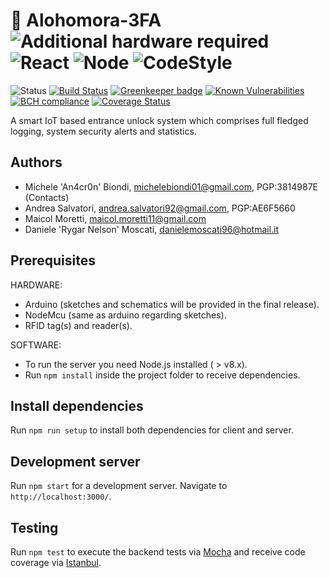 # :closed_lock_with_key: Alohomora-3FA ![Additional hardware required](https://img.shields.io/badge/Additional%20hardware-required-orange.svg) ![React](https://img.shields.io/badge/React-16-blue.svg) ![Node](https://img.shields.io/badge/Node.js-8.x-brightgreen.svg) ![CodeStyle](https://img.shields.io/badge/code%20style-standard-brightgreen.svg) 

![Status](https://img.shields.io/badge/status-WIP-red.svg)   [![Build Status](https://travis-ci.org/TheBigBangTeam/Alohomora-3FA.svg?branch=master)](https://travis-ci.org/TheBigBangTeam/Alohomora-3FA)    [![Greenkeeper badge](https://badges.greenkeeper.io/TheBigBangTeam/Alohomora-3FA.svg)](https://greenkeeper.io/)       [![Known Vulnerabilities](https://snyk.io/test/github/thebigbangteam/alohomora-3fa/badge.svg)](https://snyk.io/test/github/thebigbangteam/alohomora-3fa) [![BCH compliance](https://bettercodehub.com/edge/badge/TheBigBangTeam/Alohomora-3FA?branch=master)](https://bettercodehub.com/) [![Coverage Status](https://coveralls.io/repos/github/TheBigBangTeam/Alohomora-3FA/badge.svg?branch=master)](https://coveralls.io/github/TheBigBangTeam/Alohomora-3FA?branch=master)

A smart IoT based entrance unlock system which comprises full fledged logging, system security alerts and statistics.

## Authors
  - Michele 'An4cr0n' Biondi, michelebiondi01@gmail.com, PGP:3814987E (Contacts)
  - Andrea Salvatori, andrea.salvatori92@gmail.com, PGP:AE6F5660
  - Maicol Moretti, maicol.moretti11@gmail.com
  - Daniele 'Rygar Nelson' Moscati, danielemoscati96@hotmail.it

## Prerequisites
HARDWARE:
  - Arduino (sketches and schematics will be provided in the final release).
  - NodeMcu (same as arduino regarding sketches).
  - RFID tag(s) and reader(s).

SOFTWARE:
 - To run the server you need Node.js installed ( > v8.x).
 - Run `npm install` inside the project folder to receive dependencies.

## Install dependencies
Run `npm run setup` to install both dependencies for client and server.
## Development server

Run `npm start` for a development server. Navigate to `http://localhost:3000/`.

## Testing

Run `npm test` to execute the backend tests via [Mocha](https://mochajs.org/) 
and receive code coverage via [Istanbul](https://istanbul.js.org/).
